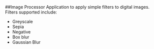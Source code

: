 ##Image Processor
Application to apply simple filters to digital images. 
Filters supported include:
- Greyscale
- Sepia
- Negative
- Box blur
- Gaussian Blur